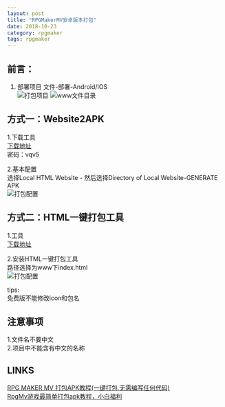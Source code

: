 ```yaml
---
layout: post
title: "RPGMakerMV安卓版本打包"
date: 2018-10-23
category: rpgmaker
tags: rpgmaker
---
```


## 前言：
1. 部署项目
文件-部署-Android/IOS  
![打包项目]({{site.img_link}}/16/01.png)
![www文件目录]({{site.img_link}}/16/03.png)  

## 方式一：Website2APK
1.下载工具  
[下载地址](https://pan.baidu.com/s/1eSQ65Lg)  
密码：vqv5  

2.基本配置  
选择Local HTML Website - 然后选择Directory of Local Website-GENERATE APK    
![打包配置]({{site.img_link}}/21/01.png)  

## 方式二：HTML一键打包工具

1.工具  
[下载地址](https://pan.baidu.com/s/18zv4O-BD-mWKQYApTj-r4g?errno=0&errmsg=Auth%20Login%20Sucess&&bduss=&ssnerror=0&traceid=)  

2.安装HTML一键打包工具  
路径选择为www下index.html  
![打包配置]({{site.img_link}}/16/02.png)  

tips:  
免费版不能修改icon和包名  


## 注意事项

1.文件名不要中文  
2.项目中不能含有中文的名称  

## LINKS

[RPG MAKER MV 打包APK教程(一键打包,无需编写任何代码)](https://blog.csdn.net/u012416063/article/details/81264317)  
[RpgMv游戏最简单打包apk教程，小白福利](https://www.bilibili.com/video/av19033912)  
